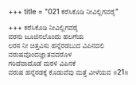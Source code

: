 +++
title = "021 ಕರೆಸಿಕೊಡಿ ನೀವಿಲ್ಲಿಗವರೈ"

+++
ಕರೆಸಿಕೊಡಿ ನೀವಿಲ್ಲಿಗವರೈ  
ವರನು ಜೂಜಿನಲೊಂದು ಹಲಗೆಯ  
ಲರಸ ನೀ ಚಿತ್ತವಿಸು ಹನ್ನೆರಡಬುದ ವಿಪಿನದಲಿ  
ವರುಷವೊಂದಜ್ಞಾತವದರೊಳ  
ಗರಿದೆವಾದೊಡೆ ಮರಳಿ ವಿಪಿನಕೆ  
ವರುಷ ಹನ್ನೆರಡಕ್ಕೆ ಕೊಡುವೆವು ಮತ್ತೆ ವೀಳೆಯವ    ॥21॥